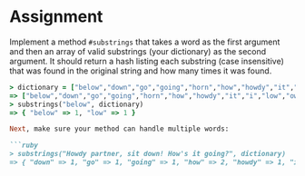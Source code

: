 # Assignment

Implement a method `#substrings` that takes a word as the first argument and then an array of valid substrings (your dictionary) as the second argument. It should return a hash listing each substring (case insensitive) that was found in the original string and how many times it was found.

```ruby
> dictionary = ["below","down","go","going","horn","how","howdy","it","i","low","own","part","partner","sit"]
=> ["below","down","go","going","horn","how","howdy","it","i","low","own","part","partner","sit"]
> substrings("below", dictionary)
=> { "below" => 1, "low" => 1 }

Next, make sure your method can handle multiple words:

```ruby
> substrings("Howdy partner, sit down! How's it going?", dictionary)
=> { "down" => 1, "go" => 1, "going" => 1, "how" => 2, "howdy" => 1, "it" => 2, "i" => 3, "own" => 1, "part" => 1, "partner" => 1, "sit" => 1 }


